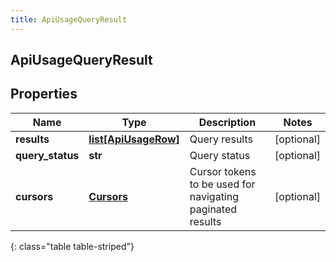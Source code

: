 ```yaml
---
title: ApiUsageQueryResult
---
```

## ApiUsageQueryResult

## Properties

|Name | Type | Description | Notes|
|------------ | ------------- | ------------- | -------------|
| **results** | [**list[ApiUsageRow]**](ApiUsageRow.html) | Query results | [optional] |
| **query_status** | **str** | Query status | [optional] |
| **cursors** | [**Cursors**](Cursors.html) | Cursor tokens to be used for navigating paginated results | [optional] |
{: class="table table-striped"}


